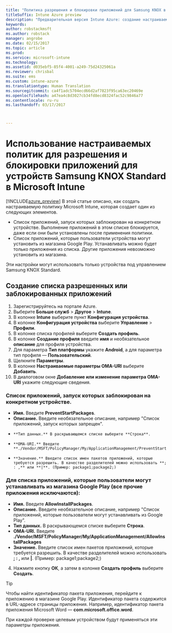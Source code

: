 ```yaml
---
title: "Политика разрешения и блокировки приложений для Samsung KNOX в Intune"
titleSuffix: Intune Azure preview
description: "Предварительная версия Intune Azure: создание настраиваемых профилей для разрешения и блокировки приложений для устройств Samsung KNOX Standard."
keywords: 
author: robstackmsft
ms.author: robstack
manager: angrobe
ms.date: 02/15/2017
ms.topic: article
ms.prod: 
ms.service: microsoft-intune
ms.technology: 
ms.assetid: d035ebf5-85f4-4001-a249-75d24325061a
ms.reviewer: chrisbal
ms.suite: ems
ms.custom: intune-azure
ms.translationtype: Human Translation
ms.sourcegitcommit: ca4f1adc5704ecd66d2af7823f95ca63ec20469e
ms.openlocfilehash: a47ea4c8d3027cb34fd8ecd8324fac52c9846a77
ms.contentlocale: ru-ru
ms.lasthandoff: 03/17/2017



---
```

# <a name="use-custom-policies-to-allow-and-block-apps-for-samsung-knox-standard-devices-in-microsoft-intune"></a>Использование настраиваемых политик для разрешения и блокировки приложений для устройств Samsung KNOX Standard в Microsoft Intune
[!INCLUDE[azure_preview](../includes/azure_preview.md)] В этой статье описано, как создать настраиваемую политику Microsoft Intune, которая создает один из следующих элементов.

- Список приложений, запуск которых заблокирован на конкретном устройстве. Выполнение приложений в этом списке блокируется, даже если они были установлены после применения политики.
- Список приложений, которые пользователи устройства могут установить из магазина Google Play. Устанавливать можно будет только приложения из списка. Другие приложения невозможно установить из магазина.

Эти настройки могут использовать только устройства под управлением Samsung KNOX Standard.

## <a name="create-an-allowed-or-blocked-app-list"></a>Создание списка разрешенных или заблокированных приложений

1. Зарегистрируйтесь на портале Azure.
2. Выберите **Больше служб** > **Другое** > **Intune**.
3. В колонке **Intune** выберите пункт **Конфигурация устройства**.
2. В колонке **Конфигурация устройства** выберите **Управление** > **Профили**.
2. В колонке списка профилей выберите **Создать профиль**.
3. В колонке **Создание профиля** введите **имя** и необязательное **описание** для профиля устройства.
2. Для параметра **Тип платформы** укажите **Android**, а для параметра тип профиля — **Пользовательский**.
3. Щелкните **Параметры**.
3. В колонке **Настраиваемые параметры OMA-URI** выберите **Добавить**.
4. В диалоговом окне **Добавление или изменение параметра OMA-URI** укажите следующие сведения.

### <a name="for-a-list-of-apps-that-are-blocked-from-running-on-the-device"></a>Список приложений, запуск которых заблокирован на конкретном устройстве.

- **Имя.** Введите **PreventStartPackages**.
- **Описание.** Введите необязательное описание, например "Список приложений, запуск которых запрещен".
-     **Тип данных.** В раскрывающемся списке выберите **Строка**.
-     **OMA-URI.** Введите **./Vendor/MSFT/PolicyManager/My/ApplicationManagement/PreventStartPackages**
-     **Значение.** Введите список имен пакетов приложений, которые требуется разрешить. В качестве разделителей можно использовать **; : ,** или **|**. (Пример: package1;package2;)

### <a name="for-a-list-of-apps-that-users-are-allowed-to-install-from-the-google-play-store-while-excluding-all-other-apps"></a>Для списка приложений, которые пользователи могут устанавливать из магазина Google Play (все прочие приложения исключаются):
- **Имя.** Введите **AllowInstallPackages**.
- **Описание.** Введите необязательное описание, например "Список приложений, которые пользователи могут устанавливать из Google Play".
- **Тип данных.** В раскрывающемся списке выберите **Строка**.
- **OMA-URI.** Введите **./Vendor/MSFT/PolicyManager/My/ApplicationManagement/AllowInstallPackages**
- **Значение.** Введите список имен пакетов приложений, которые требуется разрешить. В качестве разделителей можно использовать **; : ,** или **|**. (Пример: package1;package2;)

4. Нажмите кнопку **ОК**, а затем в колонке **Создать профиль** выберите **Создать**.

>[!TIP]
> Чтобы найти идентификатор пакета приложения, перейдите к приложению в магазине Google Play. Идентификатор пакета содержится в URL-адресе страницы приложения. Например, идентификатор пакета приложения Microsoft Word — **com.microsoft.office.word**.

При каждой проверке целевым устройством будут применяться эти параметры приложения.


<!---## Assign the custom profile--->


